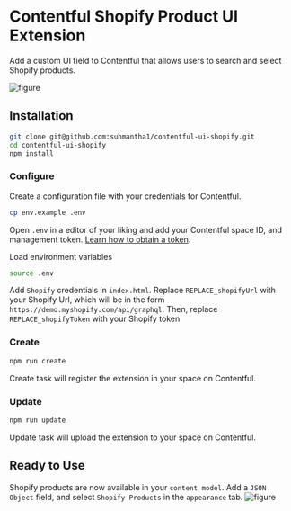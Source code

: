 # Contentful Shopify Product UI Extension
Add a custom UI field to Contentful that allows users to search and select Shopify products.

![figure](./shopify/Shopify-Product-Demo.gif "Contentful Shopify Product UI Extension demo")


## Installation

```sh
git clone git@github.com:suhmantha1/contentful-ui-shopify.git
cd contentful-ui-shopify
npm install
```

### Configure

Create a configuration file with your credentials for Contentful.

```sh
cp env.example .env
```

Open `.env` in a editor of your liking and add your Contentful space ID, and management token. [Learn how to obtain a token](https://www.contentful.com/developers/docs/references/authentication/#getting-an-oauth-token).

Load environment variables

```sh
source .env
```

Add `Shopify` credentials in `index.html`. Replace `REPLACE_shopifyUrl` with your Shopify Url, which will be in the form `https://demo.myshopify.com/api/graphql`.
Then, replace `REPLACE_shopifyToken` with your Shopify token


### Create

```sh
npm run create
```

Create task will register the extension in your space on Contentful.

### Update

```sh
npm run update
```

Update task will upload the extension to your space on Contentful.

## Ready to Use
Shopify products are now available in your `content model`. Add a `JSON Object` field, and select `Shopify Products` in the `appearance` tab.
![figure](./shopify/shopify-object.png "Contentful Shopify Product UI Extension json object")